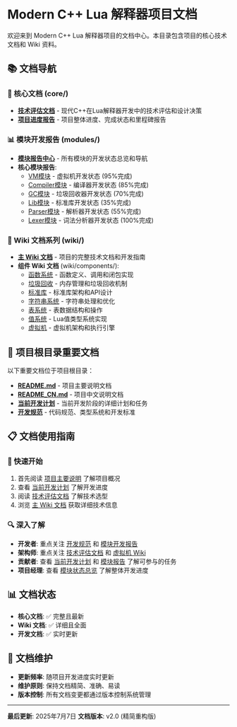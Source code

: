 # Modern C++ Lua 解释器项目文档

欢迎来到 Modern C++ Lua 解释器项目的文档中心。本目录包含项目的核心技术文档和 Wiki 资料。

## 📚 文档导航

### 🎯 核心文档 (core/)
- **[技术评估文档](core/modern_cpp_lua_design_evaluation.md)** - 现代C++在Lua解释器开发中的技术评估和设计决策
- **[项目进度报告](core/project_progress_report.md)** - 项目整体进度、完成状态和里程碑报告

### 📊 模块开发报告 (modules/)
- **[模块报告中心](modules/README.md)** - 所有模块的开发状态总览和导航
- **核心模块报告**:
  - [VM模块](modules/vm_module_report.md) - 虚拟机开发状态 (95%完成)
  - [Compiler模块](modules/compiler_module_report.md) - 编译器开发状态 (85%完成)
  - [GC模块](modules/gc_module_report.md) - 垃圾回收器开发状态 (70%完成)
  - [Lib模块](modules/lib_module_report.md) - 标准库开发状态 (35%完成)
  - [Parser模块](modules/parser_module_report.md) - 解析器开发状态 (55%完成)
  - [Lexer模块](modules/lexer_module_report.md) - 词法分析器开发状态 (100%完成)

### 📖 Wiki 文档系列 (wiki/)
- **[主 Wiki 文档](wiki/wiki.md)** - 项目的完整技术文档和开发指南
- **组件 Wiki 文档** (wiki/components/):
  - [函数系统](wiki/components/wiki_function.md) - 函数定义、调用和闭包实现
  - [垃圾回收](wiki/components/wiki_gc.md) - 内存管理和垃圾回收机制
  - [标准库](wiki/components/wiki_lib.md) - 标准库架构和API设计
  - [字符串系统](wiki/components/wiki_string.md) - 字符串处理和优化
  - [表系统](wiki/components/wiki_table.md) - 表数据结构和操作
  - [值系统](wiki/components/wiki_value.md) - Lua值类型系统实现
  - [虚拟机](wiki/components/wiki_vm.md) - 虚拟机架构和执行引擎

## 🔗 项目根目录重要文档

以下重要文档位于项目根目录：
- **[README.md](../README.md)** - 项目主要说明文档
- **[README_CN.md](../README_CN.md)** - 项目中文说明文档
- **[当前开发计划](../current_develop_plan.md)** - 当前开发阶段的详细计划和任务
- **[开发规范](../DEVELOPMENT_STANDARDS.md)** - 代码规范、类型系统和开发标准

## 📋 文档使用指南

### 🚀 快速开始
1. 首先阅读 [项目主要说明](../README.md) 了解项目概况
2. 查看 [当前开发计划](../current_develop_plan.md) 了解开发进度
3. 阅读 [技术评估文档](core/modern_cpp_lua_design_evaluation.md) 了解技术选型
4. 浏览 [主 Wiki 文档](wiki/wiki.md) 获取详细技术信息

### 🔍 深入了解
- **开发者**: 重点关注 [开发规范](../DEVELOPMENT_STANDARDS.md) 和 [模块开发报告](modules/README.md)
- **架构师**: 重点关注 [技术评估文档](core/modern_cpp_lua_design_evaluation.md) 和 [虚拟机 Wiki](wiki/components/wiki_vm.md)
- **贡献者**: 查看 [当前开发计划](../current_develop_plan.md) 和 [模块报告](modules/README.md) 了解可参与的任务
- **项目经理**: 查看 [模块状态总览](modules/README.md) 了解整体开发进度

## 📊 文档状态

- **核心文档**: ✅ 完整且最新
- **Wiki 文档**: ✅ 详细且全面
- **开发文档**: ✅ 实时更新

## 📝 文档维护

- **更新频率**: 随项目开发进度实时更新
- **维护原则**: 保持文档精简、准确、易读
- **版本控制**: 所有文档变更都通过版本控制系统管理

---

**最后更新**: 2025年7月7日
**文档版本**: v2.0 (精简重构版)